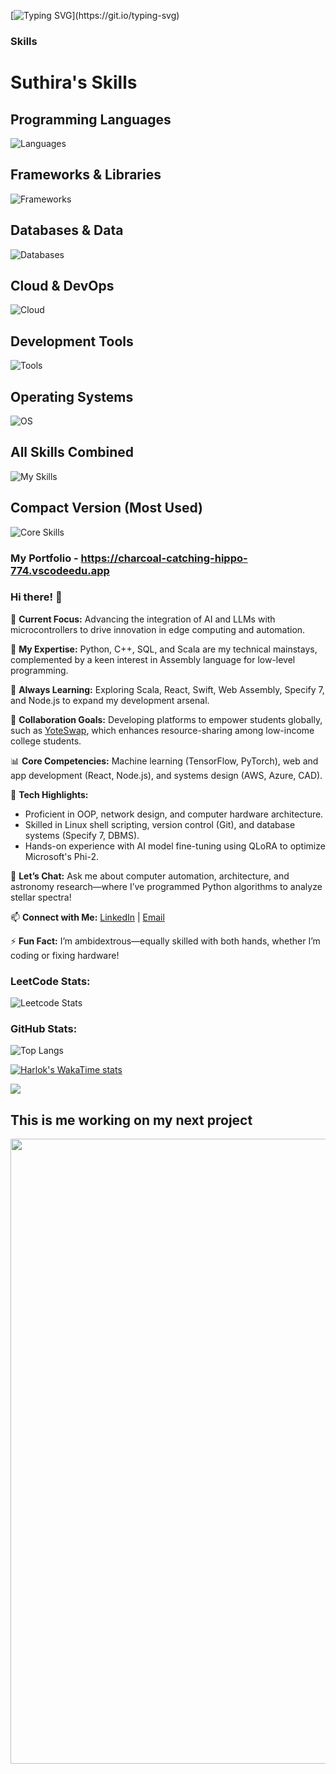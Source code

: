 [![Typing SVG](https://readme-typing-svg.demolab.com?font=Fira+Code&weight=900&size=30&duration=1500&pause=2000&color=E5F700&width=550&lines=SCROLL+DOWN+TO+GET+TO+KNOW+ME!)](https://git.io/typing-svg)

### Skills
# Suthira's Skills

## Programming Languages
![Languages](https://go-skill-icons.vercel.app/api/icons?i=python,cs,sqlite,javascript,html,css,r,java,typescript,cpp,ruby&titles=true)

## Frameworks & Libraries
![Frameworks](https://go-skill-icons.vercel.app/api/icons?i=nodejs,react,dotnet,angular,tensorflow,pytorch,sklearn,bootstrap,jquery&titles=true)

## Databases & Data
![Databases](https://go-skill-icons.vercel.app/api/icons?i=mongodb,postgresql,mysql&titles=true)

## Cloud & DevOps
![Cloud](https://go-skill-icons.vercel.app/api/icons?i=azure,aws,git,docker,kubernetes,bash&titles=true)

## Development Tools
![Tools](https://go-skill-icons.vercel.app/api/icons?i=vscode,github,powershell&titles=true)

## Operating Systems
![OS](https://go-skill-icons.vercel.app/api/icons?i=windows,macos,linux,ubuntu&titles=true)

## All Skills Combined
![My Skills](https://go-skill-icons.vercel.app/api/icons?i=python,cs,sql,javascript,html,css,r,java,typescript,cpp,ruby,nodejs,react,dotnet,angular,tensorflow,pytorch,sklearn,bootstrap,jquery,mongodb,postgresql,mysql,azure,aws,git,docker,kubernetes,bash,vscode,github,powershell,windows,macos,linux,ubuntu&titles=true)

## Compact Version (Most Used)
![Core Skills](https://go-skill-icons.vercel.app/api/icons?i=python,cs,sql,javascript,html,css,nodejs,react,dotnet,tensorflow,pytorch,mongodb,azure,git,docker&titles=true)
### My Portfolio - https://charcoal-catching-hippo-774.vscodeedu.app

### Hi there! 👋 

🔭 **Current Focus:** Advancing the integration of AI and LLMs with microcontrollers to drive innovation in edge computing and automation.  

🧠 **My Expertise:** Python, C++, SQL, and Scala are my technical mainstays, complemented by a keen interest in Assembly language for low-level programming.  

🌱 **Always Learning:** Exploring Scala, React, Swift, Web Assembly, Specify 7, and Node.js to expand my development arsenal.  

🤝 **Collaboration Goals:** Developing platforms to empower students globally, such as [YoteSwap](https://saving-striking-turtle-952.vscodeedu.app), which enhances resource-sharing among low-income college students.  

📊 **Core Competencies:** Machine learning (TensorFlow, PyTorch), web and app development (React, Node.js), and systems design (AWS, Azure, CAD).

🔧 **Tech Highlights:**  
   - Proficient in OOP, network design, and computer hardware architecture.  
   - Skilled in Linux shell scripting, version control (Git), and database systems (Specify 7, DBMS).  
   - Hands-on experience with AI model fine-tuning using QLoRA to optimize Microsoft's Phi-2.  

💬 **Let’s Chat:** Ask me about computer automation, architecture, and astronomy research—where I’ve programmed Python algorithms to analyze stellar spectra! 

📫 **Connect with Me:** [LinkedIn](https://www.linkedin.com/in/desilvasuthira/) | [Email](mailto:suthiradesilva@gmail.com)  

⚡ **Fun Fact:** I’m ambidextrous—equally skilled with both hands, whether I’m coding or fixing hardware!

### LeetCode Stats:
![Leetcode Stats](https://leetcard.jacoblin.cool/suthidesilva?ext=activity&theme=dark)

### GitHub Stats:
![Top Langs](https://github-readme-stats.vercel.app/api/top-langs/?username=suthidesilva&layout=donut&theme=dark)

[![Harlok's WakaTime stats](https://github-readme-stats.vercel.app/api/wakatime?username=ffflabs&layout=compact&theme=dark)](https://github.com/suthidesilva/github-readme-stats)

[![](https://visitcount.itsvg.in/api?id=suthidesilva&label=Profile%20Views&color=12&icon=5&pretty=true)](https://visitcount.itsvg.in)

## This is me working on my next project

<img src="https://user-images.githubusercontent.com/74038190/225813708-98b745f2-7d22-48cf-9150-083f1b00d6c9.gif" width="1000">
